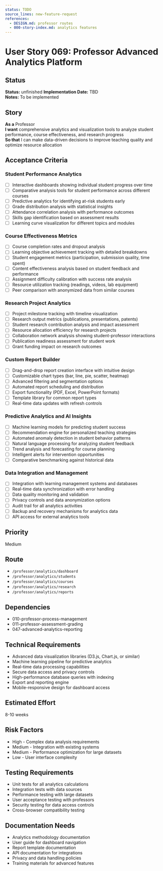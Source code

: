 ```yaml
---
status: TODO
source_lines: new-feature-request
references:
  - DESIGN.md: professor routes
  - 000-story-index.md: analytics features
---
```

# User Story 069: Professor Advanced Analytics Platform

## Status
**Status:** unfinished
**Implementation Date:** TBD  
**Notes:** To be implemented

## Story
**As a** Professor  
**I want** comprehensive analytics and visualization tools to analyze student performance, course effectiveness, and research progress  
**So that** I can make data-driven decisions to improve teaching quality and optimize resource allocation

## Acceptance Criteria

### Student Performance Analytics
- [ ] Interactive dashboards showing individual student progress over time
- [ ] Comparative analysis tools for student performance across different courses
- [ ] Predictive analytics for identifying at-risk students early
- [ ] Grade distribution analysis with statistical insights
- [ ] Attendance correlation analysis with performance outcomes
- [ ] Skills gap identification based on assessment results
- [ ] Learning curve visualization for different topics and modules

### Course Effectiveness Metrics
- [ ] Course completion rates and dropout analysis
- [ ] Learning objective achievement tracking with detailed breakdowns
- [ ] Student engagement metrics (participation, submission quality, time spent)
- [ ] Content effectiveness analysis based on student feedback and performance
- [ ] Assignment difficulty calibration with success rate analysis
- [ ] Resource utilization tracking (readings, videos, lab equipment)
- [ ] Peer comparison with anonymized data from similar courses

### Research Project Analytics
- [ ] Project milestone tracking with timeline visualization
- [ ] Research output metrics (publications, presentations, patents)
- [ ] Student research contribution analysis and impact assessment
- [ ] Resource allocation efficiency for research projects
- [ ] Collaboration network analysis showing student-professor interactions
- [ ] Publication readiness assessment for student work
- [ ] Grant funding impact on research outcomes

### Custom Report Builder
- [ ] Drag-and-drop report creation interface with intuitive design
- [ ] Customizable chart types (bar, line, pie, scatter, heatmap)
- [ ] Advanced filtering and segmentation options
- [ ] Automated report scheduling and distribution
- [ ] Export functionality (PDF, Excel, PowerPoint formats)
- [ ] Template library for common report types
- [ ] Real-time data updates with refresh controls

### Predictive Analytics and AI Insights
- [ ] Machine learning models for predicting student success
- [ ] Recommendation engine for personalized teaching strategies
- [ ] Automated anomaly detection in student behavior patterns
- [ ] Natural language processing for analyzing student feedback
- [ ] Trend analysis and forecasting for course planning
- [ ] Intelligent alerts for intervention opportunities
- [ ] Comparative benchmarking against historical data

### Data Integration and Management
- [ ] Integration with learning management systems and databases
- [ ] Real-time data synchronization with error handling
- [ ] Data quality monitoring and validation
- [ ] Privacy controls and data anonymization options
- [ ] Audit trail for all analytics activities
- [ ] Backup and recovery mechanisms for analytics data
- [ ] API access for external analytics tools

## Priority
Medium

## Route
- `/professor/analytics/dashboard`
- `/professor/analytics/students`
- `/professor/analytics/courses`
- `/professor/analytics/research`
- `/professor/analytics/reports`

## Dependencies
- 010-professor-process-management
- 011-professor-assessment-grading
- 047-advanced-analytics-reporting

## Technical Requirements
- Advanced data visualization libraries (D3.js, Chart.js, or similar)
- Machine learning pipeline for predictive analytics
- Real-time data processing capabilities
- Secure data access and privacy controls
- High-performance database queries with indexing
- Export and reporting engine
- Mobile-responsive design for dashboard access

## Estimated Effort
8-10 weeks

## Risk Factors
- High - Complex data analysis requirements
- Medium - Integration with existing systems
- Medium - Performance optimization for large datasets
- Low - User interface complexity

## Testing Requirements
- Unit tests for all analytics calculations
- Integration tests with data sources
- Performance testing with large datasets
- User acceptance testing with professors
- Security testing for data access controls
- Cross-browser compatibility testing

## Documentation Needs
- Analytics methodology documentation
- User guide for dashboard navigation
- Report template documentation
- API documentation for integrations
- Privacy and data handling policies
- Training materials for advanced features

